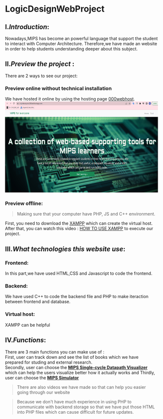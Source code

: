 # LogicDesignWebProject 
## I.*Introduction*:
Nowadays,MIPS has become an powerful language that support the student to interact with Computer Architecture.
Therefore,we have made an website in order to help students understanding deeper about this subject.
## II.*Preview the project* : <br/>
There are 2 ways to see our project:<br />
### Preview online without technical installation
We have hosted it online by using the hosting page [000webhost](https://vn.000webhost.com/).<br/>
<img src= "Pictures/Webpage.png" height = "300"> <br/>
### Preview offline: <br/>
> Making sure that your computer have PHP, JS and C++ environment. <br />
>
First, you need to download the [XAMPP](https://www.apachefriends.org/download.html) which can create the virtual host. <br />
After that, you can watch this video : [HOW TO USE XAMPP](https://www.youtube.com/watch?v=7H29Z8ZLw6I) to execute our project. <br />

## III.*What technologies this website use*:
### Frontend:
In this part,we have used HTML,CSS and Javascript to code the frontend.<br />
### Backend:
We have used C++ to code the backend file and PHP to make iteraction between frontend and database. <br />
### Virtual host: 
 XAMPP can be helpful <br />

##  IV.*Functions*:
There are 3 main functions you can make use of :<br />
First, user can track down and see the list of books which we have prepared for studing and external research.<br />
Secondly, user can choose the [**MIPS Single-cycle Datapath Visualizer**](https://mips4everyone.000webhostapp.com/datapath-visualizer) which can help the users visualize better how it actually works and 
Thirdly, user can choose the [**MIPS Simulator**](https://mips4everyone.000webhostapp.com/simulator)

>There are also videos we have made so that can help you easier going through our website <br /> 

>Because we don't have much experience in using PHP to communicate with backend storage so that we have put those HTML into PHP files which can cause difficult for future updates. <br />



